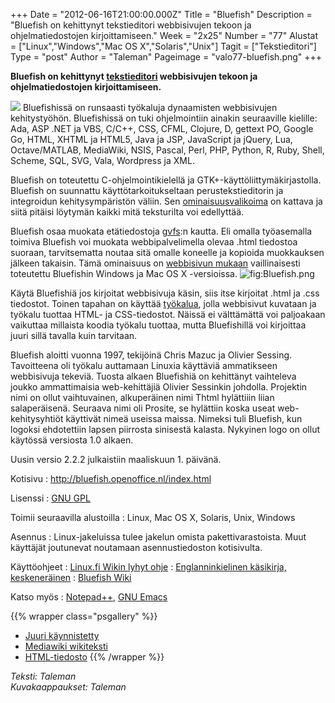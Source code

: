 +++
Date = "2012-06-16T21:00:00.000Z"
Title = "Bluefish"
Description = "Bluefish on kehittynyt tekstieditori webbisivujen tekoon ja ohjelmatiedostojen kirjoittamiseen."
Week = "2x25"
Number = "77"
Alustat = ["Linux","Windows","Mac OS X","Solaris","Unix"]
Tagit = ["Tekstieditori"]
Type = "post"
Author = "Taleman"
Pageimage = "valo77-bluefish.png"
+++


**Bluefish on kehittynyt
[tekstieditori](http://fi.wikipedia.org/wiki/Tekstieditori) webbisivujen
tekoon ja ohjelmatiedostojen kirjoittamiseen.**

![ ](/images/valo77-bluefish.png "fig:valo77-bluefish.png") Bluefishissä on
runsaasti työkaluja dynaamisten webbisivujen kehitystyöhön. Bluefishissä
on tuki ohjelmointiin ainakin seuraaville kielille: Ada, ASP .NET ja
VBS, C/C++, CSS, CFML, Clojure, D, gettext PO, Google Go, HTML, XHTML ja
HTML5, Java ja JSP, JavaScript ja jQuery, Lua, Octave/MATLAB, MediaWiki,
NSIS, Pascal, Perl, PHP, Python, R, Ruby, Shell, Scheme, SQL, SVG, Vala,
Wordpress ja XML.

Bluefish on toteutettu C-ohjelmointikielellä ja
GTK+-käyttöliittymäkirjastolla. Bluefish on suunnattu
käyttötarkoitukseltaan perustekstieditorin ja integroidun
kehitysympäristön väliin. Sen
[ominaisuusvalikoima](http://bluefish.openoffice.nl/features.html) on
kattava ja siitä pitäisi löytymän kaikki mitä teksturilta voi
edellyttää.

Bluefish osaa muokata etätiedostoja
[gvfs](http://en.wikipedia.org/wiki/GVFS):n kautta. Eli omalla
työasemalla toimiva Bluefish voi muokata webbipalvelimella olevaa .html
tiedostoa suoraan, tarvitsematta noutaa sitä omalle koneelle ja kopioida
muokkauksen jälkeen takaisin. Tämä ominaisuus on [webbisivun
mukaan](http://bluefish.openoffice.nl/features.html) vaillinaisesti
toteutettu Bluefishin Windows ja Mac OS X -versioissa.
![](/images/Bluefish.png "fig:Bluefish.png")

Käytä Bluefishiä jos kirjoitat webbisivuja käsin, siis itse kirjoitat
.html ja .css tiedostot. Toinen tapahan on käyttää
[työkalua](http://en.wikipedia.org/wiki/Website_builder), jolla
webbisivut kuvataan ja työkalu tuottaa HTML- ja CSS-tiedostot. Näissä ei
välttämättä voi paljoakaan vaikuttaa millaista koodia työkalu tuottaa,
mutta Bluefishillä voi kirjoittaa juuri sillä tavalla kuin tarvitaan.

Bluefish aloitti vuonna 1997, tekijöinä Chris Mazuc ja Olivier Sessing.
Tavoitteena oli työkalu auttamaan Linuxia käyttäviä ammatikseen
webbisivuja tekeviä. Tuosta alkaen Bluefishiä on kehittänyt vaihteleva
joukko ammattimaisia web-kehittäjiä Olivier Sessinkin johdolla.
Projektin nimi on ollut vaihtuvainen, alkuperäinen nimi Thtml hylättiiin
liian salaperäisenä. Seuraava nimi oli Prosite, se hylättiin koska useat
web-kehitysyhtiöt käyttivät nimeä useissa maissa. Nimeksi tuli Bluefish,
kun logoksi ehdotettiin lapsen piirrosta sinisestä kalasta. Nykyinen
logo on ollut käytössä versiosta 1.0 alkaen.

Uusin versio 2.2.2 julkaistiin maaliskuun 1. päivänä.

Kotisivu
:   <http://bluefish.openoffice.nl/index.html>

Lisenssi
:   [GNU GPL](GNU_GPL)

Toimii seuraavilla alustoilla
:   Linux, Mac OS X, Solaris, Unix, Windows

Asennus
:   Linux-jakeluissa tulee jakelun omista pakettivarastoista. Muut
    käyttäjät joutunevat noutamaan asennustiedoston kotisivulta.

Käyttöohjeet
:   [Linux.fi Wikin lyhyt ohje](http://linux.fi/wiki/Bluefish)
:   [Englanninkielinen käsikirja,
    keskeneräinen](http://bfwiki.tellefsen.net/index.php/Manual_2_ToC)
:   [Bluefish Wiki](http://bfwiki.tellefsen.net/index.php/Main_Page)

Katso myös
:   [Notepad++](Notepadpp), [GNU Emacs](GNU_Emacs)

{{% wrapper class="psgallery" %}}
-   [Juuri käynnistetty](/images/Bluefish_1.png)
-   [Mediawiki wikiteksti](/images/Bluefish_2.png)
-   [HTML-tiedosto](/images/Bluefish_3.png)
{{% /wrapper %}}

*Teksti: Taleman* <br />
*Kuvakaappaukset: Taleman*

